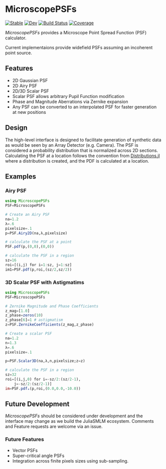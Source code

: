 # MicroscopePSFs

[![Stable](https://img.shields.io/badge/docs-stable-blue.svg)](https://JuliaSMLM.github.io/MicroscopePSFs.jl/stable)
[![Dev](https://img.shields.io/badge/docs-dev-blue.svg)](https://JuliaSMLM.github.io/MicroscopePSFs.jl/dev)
[![Build Status](https://github.com/JuliaSMLM/MicroscopePSFs.jl/actions/workflows/CI.yml/badge.svg?branch=main)](https://github.com/JuliaSMLM/MicroscopePSFs.jl/actions/workflows/CI.yml?query=branch%3Amain)
[![Coverage](https://codecov.io/gh/JuliaSMLM/MicroscopePSFs.jl/branch/main/graph/badge.svg)](https://codecov.io/gh/JuliaSMLM/MicroscopePSFs.jl)

*MicroscopePSFs* provides a Microscope Point Spread Function (PSF) calculator.  

Current implementaions provide widefield PSFs assuming an incoherent point source.  

## Features

- 2D Gaussian PSF
- 2D Airy PSF
- 2D/3D Scalar PSF
- Scalar PSF allows arbitrary Pupil Function modification
- Phase and Magnitude Aberrations via Zernike expansion
- Any PSF can be converted to an interpolated PSF for faster generation at new positions   

## Design

The high-level interface is designed to facilitate generation of synthetic data as would be seen by an Array Detector (e.g. Camera).  The PSF is considered a probability distribution that is normalized across 2D sections.  Calculating the PSF at a location follows the convention from  [Distributions.jl](https://github.com/JuliaStats/Distributions.jl) where a distribution is created, and the PDF is calculated at a location.  

## Examples

### Airy PSF 

```julia
using MicroscopePSFs
PSF=MicroscopePSFs

# Create an Airy PSF
na=1.2
λ=.6 
pixelsize=.1
p=PSF.Airy2D(na,λ,pixelsize)

# calculate the PSF at a point
PSF.pdf(p,(0,0),(0,0))

# calculate the PSF in a region
sz=16
roi=[(i,j) for i=1:sz, j=1:sz]
im1=PSF.pdf(p,roi,(sz/2,sz/2))
```

### 3D Scalar PSF with Astigmatims

```julia
using MicroscopePSFs
PSF=MicroscopePSFs

# Zernike Magnitude and Phase Coefficients 
z_mag=[1.0]
z_phase=zeros(10)
z_phase[6]=1 # astigmatism
z=PSF.ZernikeCoefficients(z_mag,z_phase)

# Create a scalar PSF
na=1.2
n=1.3
λ=.6 
pixelsize=.1

p=PSF.Scalar3D(na,λ,n,pixelsize;z=z)

# calculate the PSF in a region
sz=32
roi=[(i,j,0) for i=-sz/2:(sz/2-1), 
    j=-sz/2:(sz/2-1)] 
im=PSF.pdfₐ(p,roi,(0.0,0.0,-10.0))
```


## Future Development

*MicroscopePSFs* should be considered under development and the interface may change as we build the JuliaSMLM ecosystem.  Comments and Feature requests are welcome via an issue.  

### Future Features
- Vector PSFs
- Super-critical angle PSFs
- Integration across finite pixels sizes using sub-sampling.  
